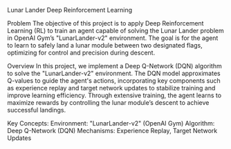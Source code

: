 Lunar Lander Deep Reinforcement Learning

Problem
The objective of this project is to apply Deep Reinforcement Learning (RL) to train an agent capable of solving the Lunar Lander problem in OpenAI Gym’s "LunarLander-v2" environment. The goal is for the agent to learn to safely land a lunar module between two designated flags, optimizing for control and precision during descent.

Overview
In this project, we implement a Deep Q-Network (DQN) algorithm to solve the "LunarLander-v2" environment. The DQN model approximates Q-values to guide the agent's actions, incorporating key components such as experience replay and target network updates to stabilize training and improve learning efficiency. Through extensive training, the agent learns to maximize rewards by controlling the lunar module’s descent to achieve successful landings.

Key Concepts:
Environment: "LunarLander-v2" (OpenAI Gym)
Algorithm: Deep Q-Network (DQN)
Mechanisms: Experience Replay, Target Network Updates
